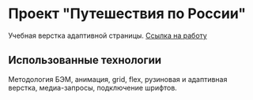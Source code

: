 # Проект "Путешествия по России"
Учебная верстка адаптивной страницы.
[Ссылка на работу](https://nutsakkol.github.io/russian-travel/)

## Использованные технологии
Методология БЭМ, анимация, grid, flex, рузиновая и адаптивная верстка, медиа-запросы, подключение шрифтов.
